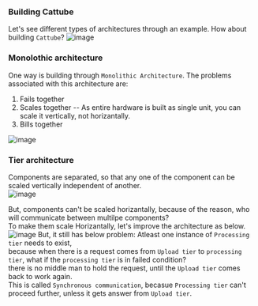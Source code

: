 ### Building Cattube
Let's see different types of architectures through an example.
How about building `Cattube`?
![image](https://github.com/user-attachments/assets/498a8b9c-4005-4929-ad41-144eb29b4267)

### Monolothic architecture
One way is building through `Monolithic Architecture`. The problems associated with this architecture are:
1. Fails together
2. Scales together -- As entire hardware is built as single unit, you can scale it vertically, not horizantally.
3. Bills together

![image](https://github.com/user-attachments/assets/b7a69f76-a177-4475-b423-e50981209fed)

### Tier architecture
Components are separated, so that any one of the component can be scaled vertically independent of another.</br>
![image](https://github.com/user-attachments/assets/311dcd26-c254-4b01-a627-96dd6a722bfd)

But, components can't be scaled horizantally, because of the reason, who will communicate between multilpe components?</br>
To make them scale Horizantally, let's improve the architecture as below.</br>
![image](https://github.com/user-attachments/assets/ff807368-bcef-4503-bed6-9eb483130e70)
But, it still has below problem:
Atleast one instance of `Processing tier` needs to exist, </br>
because when there is a request comes from `Upload tier` to `processing tier`, what if the `processing tier` is in failed condition?</br> 
there is no middle man to hold the request, until the `Upload tier` comes back to work again.</br>
This is called `Synchronous communication`, becasue `Processing tier` can't proceed further, unless it gets answer from `Upload tier`.

